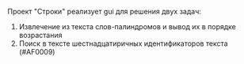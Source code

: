 Проект "Строки" реализует gui для решения двух задач:
1) Извлечение из текста слов-палиндромов и вывод их в порядке возрастания
2) Поиск в тексте шестнадцатиричных идентификаторов текста (#AF0009)
